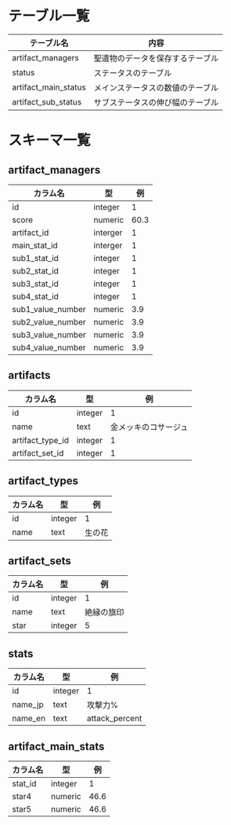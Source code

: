 # テーブル一覧

| テーブル名           | 内容                             |
| -------------------- | -------------------------------- |
| artifact_managers    | 聖遺物のデータを保存するテーブル |
| status               | ステータスのテーブル             |
| artifact_main_status | メインステータスの数値のテーブル |
| artifact_sub_status  | サブステータスの伸び幅のテーブル |

# スキーマ一覧

## artifact_managers

| カラム名          | 型       | 例   |
| ----------------- | -------- | ---- |
| id                | integer  | 1    |
| score             | numeric  | 60.3 |
| artifact_id       | interger | 1    |
| main_stat_id      | interger | 1    |
| sub1_stat_id      | integer  | 1    |
| sub2_stat_id      | integer  | 1    |
| sub3_stat_id      | integer  | 1    |
| sub4_stat_id      | integer  | 1    |
| sub1_value_number | numeric  | 3.9  |
| sub2_value_number | numeric  | 3.9  |
| sub3_value_number | numeric  | 3.9  |
| sub4_value_number | numeric  | 3.9  |

## artifacts

| カラム名         | 型      | 例                   |
| ---------------- | ------- | -------------------- |
| id               | integer | 1                    |
| name             | text    | 金メッキのコサージュ |
| artifact_type_id | integer | 1                    |
| artifact_set_id  | integer | 1                    |

## artifact_types

| カラム名 | 型      | 例     |
| -------- | ------- | ------ |
| id       | integer | 1      |
| name     | text    | 生の花 |

## artifact_sets

| カラム名 | 型      | 例         |
| -------- | ------- | ---------- |
| id       | integer | 1          |
| name     | text    | 絶縁の旗印 |
| star     | integer | 5          |

## stats

| カラム名 | 型      | 例             |
| -------- | ------- | -------------- |
| id       | integer | 1              |
| name_jp  | text    | 攻撃力%        |
| name_en  | text    | attack_percent |

## artifact_main_stats

| カラム名 | 型      | 例   |
| -------- | ------- | ---- |
| stat_id  | integer | 1    |
| star4    | numeric | 46.6 |
| star5    | numeric | 46.6 |

